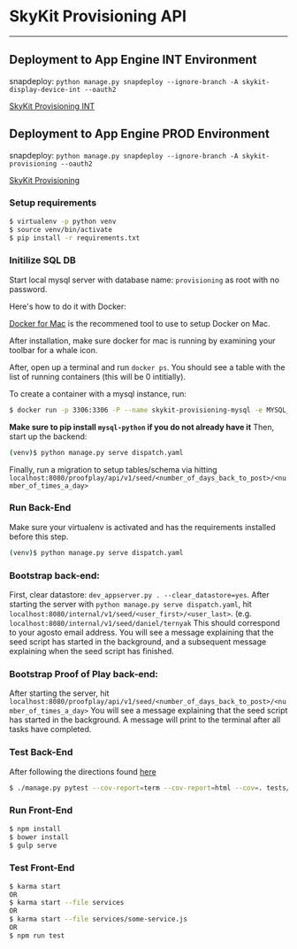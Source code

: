# SkyKit Provisioning API #
___________________________________________________________________________________________________

## Deployment to App Engine INT Environment ##

snapdeploy: `python manage.py snapdeploy --ignore-branch -A skykit-display-device-int --oauth2`

[SkyKit Provisioning INT](https://skykit-display-device-int.appspot.com/#)

## Deployment to App Engine PROD Environment ##

snapdeploy: `python manage.py snapdeploy --ignore-branch -A skykit-provisioning --oauth2`

[SkyKit Provisioning](https://skykit-provisioning.appspot.com/#)

### Setup requirements

```sh
$ virtualenv -p python venv
$ source venv/bin/activate
$ pip install -r requirements.txt
```

### Initilize SQL DB
Start local mysql server with database name: `provisioning` as root with no password. 

Here's how to do it with Docker: 

[Docker for Mac](https://docs.docker.com/docker-for-mac/) is the recommened tool to use to setup Docker on Mac. 

After installation, make sure docker for mac is running by examining your toolbar for a whale icon.

After, open up a terminal and run `docker ps`. You should see a table with the list of running containers (this will be 0 intitially).
 
To create a container with a mysql instance, run:

```sh
$ docker run -p 3306:3306 -P --name skykit-provisioning-mysql -e MYSQL_DATABASE=provisioning -e MYSQL_ALLOW_EMPTY_PASSWORD=yes -d mysql:5.6
```


<b>Make sure to pip install `mysql-python` if you do not already have it</b>
Then, start up the backend:
```sh
(venv)$ python manage.py serve dispatch.yaml
```

Finally, run a migration to setup tables/schema via hitting `localhost:8080/proofplay/api/v1/seed/<number_of_days_back_to_post>/<number_of_times_a_day>`

### Run Back-End
Make sure your virtualenv is activated and has the requirements installed before this step.
```sh
(venv)$ python manage.py serve dispatch.yaml
```

### Bootstrap back-end: 
First, clear datastore: `dev_appserver.py . --clear_datastore=yes`.
After starting the server with `python manage.py serve dispatch.yaml`, hit `localhost:8080/internal/v1/seed/<user_first>/<user_last>`. (e.g. `localhost:8080/internal/v1/seed/daniel/ternyak`
This should correspond to your agosto email address. 
You will see a message explaining that the seed script has started in the background,
and a subsequent message explaining when the seed script has finished.

### Bootstrap Proof of Play back-end: 
After starting the server, hit `localhost:8080/proofplay/api/v1/seed/<number_of_days_back_to_post>/<number_of_times_a_day>`
You will see a message explaining that the seed script has started in the background.
A message will print to the terminal after all tasks have completed. 

### Test Back-End
After following the directions found <a href="https://sites.google.com/a/dev.agosto.com/skykit/tenant-provisioning/testing">here</a>
```sh
$ ./manage.py pytest --cov-report=term --cov-report=html --cov=. tests/
```

### Run Front-End
```sh
$ npm install
$ bower install
$ gulp serve
```

### Test Front-End
```sh
$ karma start
OR 
$ karma start --file services
OR 
$ karma start --file services/some-service.js
OR 
$ npm run test
```
